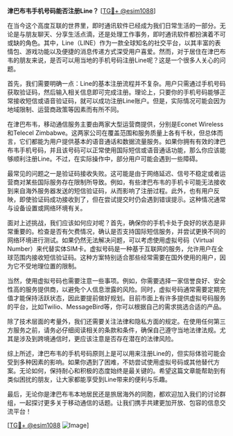**津巴布韦手机号码能否注册Line？** [[TG💪+ @esim1088](https://t.me/s/esim1088)]

在当今这个高度互联的世界里，即时通讯软件已经成为我们日常生活的一部分。无论是与朋友聊天、分享生活点滴，还是处理工作事务，即时通讯软件都扮演着不可或缺的角色。其中，Line（LINE）作为一款全球知名的社交平台，以其丰富的表情包、游戏功能以及便捷的消息传递方式深受用户喜爱。然而，对于居住在津巴布韦的朋友来说，是否可以用当地的手机号码注册Line呢？这是一个很多人关心的问题。

首先，我们需要明确一点：Line的基本注册流程并不复杂。用户只需通过手机号码获取验证码，然后输入相关信息即可完成注册。理论上，只要你的手机号码能够正常接收短信或语音验证码，就可以成功注册Line账户。但是，实际情况可能会因为地域限制、运营商政策等因素而有所不同。

在津巴布韦，移动通信服务主要由两家大型运营商提供，分别是Econet Wireless和Telecel Zimbabwe。这两家公司在覆盖范围和服务质量上各有千秋，但总体而言，它们都能为用户提供基本的语音通话和数据流量服务。如果你拥有有效的津巴布韦手机号码，并且该号码可以正常使用国际短信或语音通话功能，那么你应该能够顺利注册Line。不过，在实际操作中，部分用户可能会遇到一些障碍。

最常见的问题之一是验证码接收失败。这可能是由于网络延迟、信号不稳定或者运营商对某些国际服务存在限制所导致。例如，有些津巴布韦的手机卡可能无法接收到来自海外服务器发送的短信验证码，从而影响了注册过程。此外，也有用户反映，即使验证码成功接收到了，但在尝试提交时仍会遇到错误提示。这种情况通常与设备设置或网络环境有关。

面对上述挑战，我们应该如何应对呢？首先，确保你的手机卡处于良好的状态是非常重要的。检查是否有欠费情况，确认是否支持国际短信服务，并尝试更换不同的网络环境进行测试。如果仍然无法解决问题，可以考虑使用虚拟号码（Virtual Number）来代替实体SIM卡。虚拟号码是一种基于互联网的服务，允许用户在全球范围内接收短信验证码。这种方案特别适合那些经常需要在国外使用的用户，因为它不受地理位置的限制。

当然，使用虚拟号码也需要注意一些事项。例如，你需要选择一家信誉良好、安全性高的服务提供商，以避免个人信息泄露的风险。同时，虚拟号码通常需要定期充值才能保持活跃状态，因此要提前做好规划。目前市面上有许多提供虚拟号码服务的平台，比如Twilio、MessageBird等，你可以根据自己的需求挑选合适的产品。

除了技术层面的考量外，我们还需要关注法律和隐私方面的规定。在使用任何第三方服务之前，请务必仔细阅读相关的条款和条件，确保自己遵守当地法律法规。尤其是涉及到跨境通信时，更应该注意是否存在潜在的法律风险。

综上所述，津巴布韦的手机号码原则上是可以用来注册Line的，但实际体验可能会受到多种因素的影响。如果你遇到了困难，不妨尝试使用虚拟号码或其他替代方案。无论如何，保持耐心和积极的态度始终是最关键的。希望这篇文章能帮助到有类似困扰的朋友，让大家都能享受到Line带来的便利与乐趣。

最后，无论你是津巴布韦本地居民还是旅居海外的同胞，都欢迎加入我们的讨论群组，一起探讨更多关于移动通信的话题。让我们携手共建更加开放、包容的信息交流平台！

[[TG💪+ @esim1088](https://t.me/s/esim1088) ![Image](https://i.postimg.cc/4NQfJmqS/Snipaste-2025-05-13-00-14-12.png)]